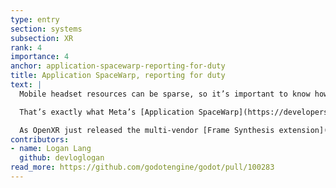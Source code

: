 ```yaml
---
type: entry
section: systems
subsection: XR
rank: 4
importance: 4
anchor: application-spacewarp-reporting-for-duty
title: Application SpaceWarp, reporting for duty
text: |
  Mobile headset resources can be sparse, so it’s important to know how to optimize the compute budget. Because XR requires a high refresh rate, developers are left with a limited timeframe to render. But what if we could use frame synthesis to our advantage? We could render at half-rate while the GPU synthesizes the next frame, keeping the targeted framerate as a whole while giving ourselves effectively much more time.

  That’s exactly what Meta’s [Application SpaceWarp](https://developers.meta.com/horizon/blog/introducing-application-spacewarp/) does on Meta and Pico headsets. We now support this technology with the latest release of our [OpenXR vendors plugin](https://godotengine.org/article/godot-openxr-vendors-plugin-400/), thanks to the implementation of motion vectors in the Mobile renderer.

  As OpenXR just released the multi-vendor [Frame Synthesis extension](https://registry.khronos.org/OpenXR/specs/1.1/html/xrspec.html#XR_EXT_frame_synthesis), we expect support for more headsets in the future.
contributors:
- name: Logan Lang
  github: devloglogan
read_more: https://github.com/godotengine/godot/pull/100283
---
```

